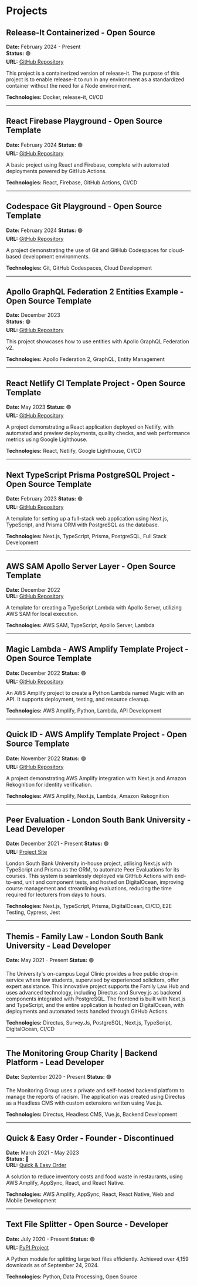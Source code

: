 # Projects

## Release-It Containerized - Open Source

**Date:** February 2024 - Present  
**Status:** 🟢  
**URL:** [GitHub Repository](https://github.com/juancarlosjr97/release-it-containerized)

This project is a containerized version of release-it. The purpose of this project is to enable release-it to run in any environment as a standardized container without the need for a Node environment.

**Technologies:** Docker, release-it, CI/CD

---

## React Firebase Playground - Open Source Template

**Date:** February 2024
**Status:** 🟢  
**URL:** [GitHub Repository](https://github.com/juancarlosjr97/react-firebase-playground)

A basic project using React and Firebase, complete with automated deployments powered by GitHub Actions.

**Technologies:** React, Firebase, GitHub Actions, CI/CD

---

## Codespace Git Playground - Open Source Template

**Date:** February 2024
**Status:** 🟢  
**URL:** [GitHub Repository](https://github.com/juancarlosjr97/codespaces-git-playground)

A project demonstrating the use of Git and GitHub Codespaces for cloud-based development environments.

**Technologies:** Git, GitHub Codespaces, Cloud Development

---

## Apollo GraphQL Federation 2 Entities Example - Open Source Template

**Date:** December 2023  
**Status:** 🟢  
**URL:** [GitHub Repository](https://github.com/juancarlosjr97/apollo-graphql-federation-2-entities-example)

This project showcases how to use entities with Apollo GraphQL Federation v2.

**Technologies:** Apollo Federation 2, GraphQL, Entity Management

---

## React Netlify CI Template Project - Open Source Template

**Date:** May 2023
**Status:** 🟢  
**URL:** [GitHub Repository](https://github.com/juancarlosjr97/react-netlify-ci-template)

A project demonstrating a React application deployed on Netlify, with automated and preview deployments, quality checks, and web performance metrics using Google Lighthouse.

**Technologies:** React, Netlify, Google Lighthouse, CI/CD

---

## Next TypeScript Prisma PostgreSQL Project - Open Source Template

**Date:** February 2023
**Status:** 🟢  
**URL:** [GitHub Repository](https://github.com/juancarlosjr97/next-typescript-prisma-postgresql)

A template for setting up a full-stack web application using Next.js, TypeScript, and Prisma ORM with PostgreSQL as the database.

**Technologies:** Next.js, TypeScript, Prisma, PostgreSQL, Full Stack Development

---

## AWS SAM Apollo Server Layer - Open Source Template

**Date:** December 2022  
**URL:** [GitHub Repository](https://github.com/juancarlosjr97/aws-sam-apollo-server-layer)

A template for creating a TypeScript Lambda with Apollo Server, utilizing AWS SAM for local execution.

**Technologies:** AWS SAM, TypeScript, Apollo Server, Lambda

---

## Magic Lambda - AWS Amplify Template Project - Open Source Template

**Date:** December 2022
**Status:** 🟢  
**URL:** [GitHub Repository](https://github.com/juancarlosjr97/magic-python-lambda-amplify)

An AWS Amplify project to create a Python Lambda named Magic with an API. It supports deployment, testing, and resource cleanup.

**Technologies:** AWS Amplify, Python, Lambda, API Development

---

## Quick ID - AWS Amplify Template Project - Open Source Template

**Date:** November 2022
**Status:** 🟢  
**URL:** [GitHub Repository](https://github.com/juancarlosjr97/quick-id-verification)

A project demonstrating AWS Amplify integration with Next.js and Amazon Rekognition for identity verification.

**Technologies:** AWS Amplify, Next.js, Lambda, Amazon Rekognition

---

## Peer Evaluation - London South Bank University - Lead Developer

**Date:** December 2021 - Present
**Status:** 🟢  
**URL:** [Project Site](https://lsbupeerevaluation.software)

London South Bank University in-house project, utilising Next.js with TypeScript and Prisma as the ORM, to automate Peer Evaluations for its courses. This system is seamlessly deployed via GitHub Actions with end-to-end, unit and component tests, and hosted on DigitalOcean, improving course management and streamlining evaluations, reducing the time required for lecturers from days to hours.

**Technologies:** Next.js, TypeScript, Prisma, DigitalOcean, CI/CD, E2E Testing, Cypress, Jest

---

## Themis - Family Law - London South Bank University - Lead Developer

**Date:** May 2021 - Present
**Status:** 🟢

The University's on-campus Legal Clinic provides a free public drop-in service where law students, supervised by experienced solicitors, offer expert assistance. This innovative project supports the Family Law Hub and uses advanced technology, including Directus and Survey.js as backend components integrated with PostgreSQL. The frontend is built with Next.js and TypeScript, and the entire application is hosted on DigitalOcean, with deployments and automated tests handled through GitHub Actions.

**Technologies:** Directus, Survey.Js, PostgreSQL, Next.js, TypeScript, DigitalOcean, CI/CD

---

## The Monitoring Group Charity | Backend Platform - Lead Developer

**Date:** September 2020 - Present
**Status:** 🟢

The Monitoring Group uses a private and self-hosted backend platform to manage the reports of racism. The application was created using Directus as a Headless CMS with custom extensions written using Vue.js.

**Technologies:** Directus, Headless CMS, Vue.js, Backend Development

---

## Quick & Easy Order - Founder - Discontinued

**Date:** March 2021 - May 2023  
**Status:** 🔴  
**URL:** [Quick & Easy Order](https://quickeasyorder.io)

A solution to reduce inventory costs and food waste in restaurants, using AWS Amplify, AppSync, React, and React Native.

**Technologies:** AWS Amplify, AppSync, React, React Native, Web and Mobile Development

---

## Text File Splitter - Open Source - Developer

**Date:** July 2020 - Present
**Status:** 🟢  
**URL:** [PyPI Project](https://pypi.org/project/text-file-splitter)

A Python module for splitting large text files efficiently. Achieved over 4,159 downloads as of September 24, 2024.

**Technologies:** Python, Data Processing, Open Source
